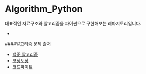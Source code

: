 # Algorithm_Python

대표적인 자료구조와 알고리즘을 파이썬으로 구현해보는 레파지토리입니다.

-

####알고리즘 문제 출처 

* [백준 알고리즘](https://www.acmicpc.net/about)
* [코딩도장](http://codingdojang.com/)
* [코드파이트](https://codefights.com/)
